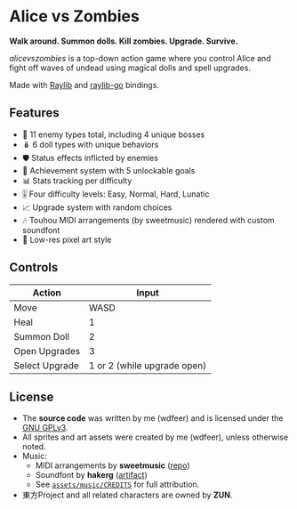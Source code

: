 # Alice vs Zombies

**Walk around. Summon dolls. Kill zombies. Upgrade. Survive.**

_alicevszombies_ is a top-down action game where you control Alice and fight off waves of undead using magical dolls and spell upgrades.

Made with [Raylib](https://www.raylib.com/) and [raylib-go](https://github.com/gen2brain/raylib-go) bindings.

## Features

- 🧟 11 enemy types total, including 4 unique bosses
- 🪆 6 doll types with unique behaviors
- 🛡️ Status effects inflicted by enemies
- 🎯 Achievement system with 5 unlockable goals
- 📊 Stats tracking per difficulty
- 🎚️ Four difficulty levels: Easy, Normal, Hard, Lunatic
- 📈 Upgrade system with random choices
- 🎶 Touhou MIDI arrangements (by sweetmusic) rendered with custom soundfont
- 🧱 Low-res pixel art style

## Controls

| Action         | Input                       |
|----------------|-----------------------------|
| Move           | WASD                        |
| Heal           | 1                           |
| Summon Doll    | 2                           |
| Open Upgrades  | 3                           |
| Select Upgrade | 1 or 2 (while upgrade open) |

## License

- The **source code** was written by me (wdfeer) and is licensed under the [GNU GPLv3](./LICENSE).
- All sprites and art assets were created by me (wdfeer), unless otherwise noted.
- Music:
  - MIDI arrangements by **sweetmusic** ([repo](https://github.com/AyHa1810/touhou-midi-collection))
  - Soundfont by **hakerg** ([artifact](https://musical-artifacts.com/artifacts/610))
  - See [`assets/music/CREDITS`](./assets/music/CREDITS) for full attribution.
- 東方Project and all related characters are owned by **ZUN**.

